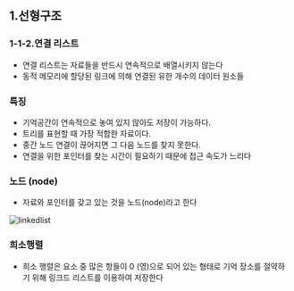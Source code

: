 <h2> 1.선형구조</h3>

<h3> 1-1-2.연결 리스트</h3>

* 연결 리스트는 자료들을 반드시 연속적으로 배열시키지 않는다
* 동적 메모리에 할당된 링크에 의해 연결된 유한 개수의 데이터 원소들

<h3> 특징 </h3>

* 기억공간이 연속적으로 놓여 있지 않아도 저장이 가능하다.
* 트리를 표현할 때 가장 적합한 자료이다.
* 중간 노드 연결이 끊어지면 그 다음 노드를 찾지 못한다.
* 연결을 위한 포인터를 찾는 시간이 필요하기 때문에 접근 속도가 느리다

<h3> 노드 (node) </h3>
 
 * 자료와 포인터를 갖고 있는 것을 노드(node)라고 한다

![linkedlist](https://user-images.githubusercontent.com/106642094/226498770-92d8e0cc-d5b6-4dd7-8319-ff85ee056b23.png)


<h3> 희소행렬 </h3>

* 희소 행렬은 요소 중 많은 항들이 0 (영)으로 되어 있는 형태로 기억 장소를 절약하기
위해 링크드 리스트를 이용하여 저장한다
